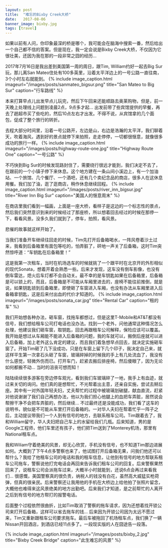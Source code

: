 ```yaml
---
layout: post
title:  "难忘的Bixby Creek大桥"
date:   2017-08-06
banner_image: bixby.jpg
tags: [travel]
---
```


如果以前有人问，你印象最深的桥是哪个，我可能会在脑海中搜索一番，然后给出一个自己都不信的答案。但是现在，我一定会说是Bixby Creek大桥，不仅因为它很壮美，还因为我在那的一段非常之囧的经历...

<!--more-->

2017年7月16日是我出差到美国第一周的周日，跟Tim, William约好一起去Big Sur玩，那儿离San Mateo住处有100多英里，沿着太平洋边上的一号公路一直往南，3个小时左右就能到。
{% include image_caption.html imageurl="/images/posts/sanmateo_bigsur.png" title="San Mateo to Big Sur" caption="行车路线" %}

本来打算早点儿出发早点儿玩完，然后下午回来还能顺路去奥莱购物，但是，前一天晚上处理线上问题到凌晨2点，9点多才起... 出发前带了些宾馆提供的早餐，再去了趟超市买了些吃的，然后10点左右才出发。不得不说，从宾馆拿的几个面包，促成了整个旅行的转折。

去程大部分时间里，沿着一号公路开，左边是山，右边是浩瀚的太平洋，我们聊着天，吹着海风，遇到好的景点就停下来拍照，走走停停，一切都很惬意，就像很多成功的旅行一样。
{% include image_caption.html imageurl="/images/posts/highway-route-one.jpg" title="Highway Route One" caption="一号公路" %}

不巧快到Big Sur的时候发现路封住了，需要绕行很远才能到，我们决定不去了，在跟前的一个小镇子停下来休息。这个地方建在一条山间小溪边上，有一个加油站、一个旅馆、几个餐厅、一个酒吧，还有几个卖纪念品的商店，很多人在这休息用餐。我们加了油，逛了逛商店，稍作休息继续回程。
{% include image_caption.html imageurl="/images/posts/river_inn_bigsur.jpg" title="River Inn Big Sur" caption="美国人的惬意周末" %}

在商店里我们看到一幅画，上面是一座大桥，看样子是这边的一个标志性的景点，然后我们突然意识到来的时候经过了那座桥，所以想着回去经过的时候在那停一下，看看风景。没多久我们就到了，停车，拍照，看风景。

悲催的故事就这样开始了。

当我们准备开车继续往回走的时候，Tim先打开后备箱喝水，一阵风卷着沙土过来，我看到后备箱里有面包等吃的，怕弄脏了，砰地一声关了后备箱，这时Tim突然惊呼道：“车钥匙在后备箱里！” 

这是我第一次租车，当时在机场选车的时候就挑了一个跟平时在北京开的外形相似的现代Sonata，想着开着会熟悉一些。后来才发现，这车没有倒车影像，也没有倒车雷达，熄火后车灯都不会自动关。最不幸的是车钥匙如果在后备箱里，后备箱是可以锁上的，而且，后备箱是不可能从车厢里进去的，座椅不能往前推倒，就是说，如果钥匙锁到后备箱里，即使砸了车窗进入车厢，也没有办法从车厢里进入后备箱拿钥匙，这是后来付出血的代价才知道的。
{% include image_caption.html imageurl="/images/posts/sonata_car.jpg" title="Rental Car" caption="租的车" %}

我们开始想各种办法，砸车窗，找拖车都想过，但是这里T-Mobile和AT&T都没有信号，我们想给租车公司打电话也没办法。找到一个老外，问他通常这种情况怎么处理，他建议我们砸车窗，取钥匙，回去再跟租车公司解释，保险应该可以覆盖。我开始是想过从车厢能不能进入后备箱的问题，我的车就可以，搬倒后座就可以进入后备箱，加上老外这么肯定的建议，而且我们着急想早点回去，就决定实施砸车窗了。开始Tim砸了几下没成功，只是在车窗上留下几个印子，我决定自己来，就这样平生第一次拿石头砸了车窗，玻璃碎掉的时候我的手上有几处流血了，我没有什么感觉，轻微外伤而已。打开车门，赶紧去搬后排座椅，然后傻眼了，因为无论如何都搬不动... 当时的沮丧可想而知！

陆陆续续很多游客在旁边停车观光，看到我们车玻璃碎了一地，我手上有血迹，就过来关切的询问。他们真的是想帮忙，不光帮着出主意，还亲自实施，尝试去掰后座。其中有一对外国年轻夫妇，丈夫帮忙的过程中被玻璃划破腿，献血直流，赶紧对他说谢谢了我们自己再想办法，他以为我们担心他腿上的血把车弄脏，居然说会帮擦干净不会把车弄脏的，然后继续... 不过最终还是没能成功，我们看了这车的说明书，貌似是不可能从车里打开后备箱的。一对华人夫妇在帮着忙乎一阵子之后，主动提议带我们一个人到有信号的地方，去联系租车公司。Tim跟着去了，我和William留守，华人夫妇把自己车上的水留给我们几瓶。后来知道，男的是Google工程师，他们车里还有孩子，他们把Tim送到了Monterey机场，那里有National租车点。

我和Wiliam守着绝美的风景，却无心欣赏，手机没有信号，也不知道Tim那边进展如何。大概到了下午4点多警察也来了，他试图打开后备箱无果，问我们他还可以帮什么？我给了他租车公司的电话和我的租车信息，让他到有信号的地方帮联系租车公司拖车，警察说他打完电话会再回来告诉我们租车公司的回复。后来警察果然回来了，说租车公司会派拖车过来，大概半小时就能到，还说6点会再过来看我们... 很感慨，美国警察真的很负责，纳税人的钱没有白花，虽然高大威猛实枪荷弹，但真的很亲民。后来警察还让我用他的手机在大桥边上给他拍了张照片留念，大概他也难得来这风景绝美的地方出勤吧。后来我们才知道，是之前帮忙的人离开之后到有信号的地方帮打的报警电话。

后面整个过程依然很曲折，比如Tim取消了警察的拖车请求，因为还想着找开锁公司来打开后备箱，这样可以省去拖车的钱... 后来因为开锁公司因为太远不愿过来，Tim又重新跟租车公司要求拖车。最后车被拖回了机场租车点，我们换了一辆Nissan开回酒店，到酒店已经11点多了。一段现实版的人在囧途告一段落。

{% include image_caption.html imageurl="/images/posts/bixby_2.jpg" title="Bixby Creek Bridge" caption="此生难忘的风景" %}
